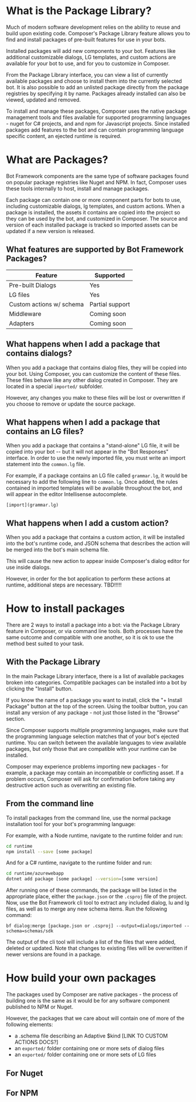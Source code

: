 # What is the Package Library?

Much of modern software development relies on the ability to reuse and build upon existing code. Composer's Package Library feature allows you to find and install packages of pre-built features for use in your bots.

Installed packages will add new components to your bot. Features like additional customizable dialogs, LG templates, and custom actions are available for your bot to use, and for you to customize in Composer.

From the Package Library interface, you can view a list of currently available packages and choose to install them into the currently selected bot. It is also possible to add an unlisted package directly from the package registries by specifying it by name. Packages already installed can also be viewed, updated and removed.

To install and manage these packages, Composer uses the native package management tools and files available for supported programming languages - nuget for C# projects, and and npm for Javascript projects. Since installed packages add features to the bot and can contain programming language specific content, an ejected runtime is required.

# What are Packages?

Bot Framework components are the same type of software packages found on popular package registries like Nuget and NPM.  In fact, Composer uses these tools internally to host, install and manage packages.

Each package can contain one or more component parts for bots to use, including customizable dialogs, lg templates, and custom actions. When a package is installed, the assets it contains are copied into the project so they can be used by the bot, and customized in Composer. The source and version of each installed package is tracked so imported assets can be updated if a new version is released.

## What features are supported by Bot Framework Packages?

| Feature | Supported
|-- |--
| Pre-built Dialogs | Yes
| LG files | Yes
| Custom actions w/ schema | Partial support
| Middleware | Coming soon
| Adapters | Coming soon


## What happens when I add a package that contains dialogs?

When you add a package that contains dialog files, they will be copied into your bot. Using Composer, you can customize the content of these files. These files behave like any other dialog created in Composer. They are located in a special `imported/` subfolder.

However, any changes you make to these files will be lost or overwritten if you choose to remove or update the source package.

## What happens when I add a package that contains an LG files?

When you add a package that contains a "stand-alone" LG file, it will be copied into your bot -- but it will not appear in the "Bot Responses" interface. In order to use the newly imported file, you must write an import statement into the `common.lg` file.

For example, if a package contains an LG file called `grammar.lg`, it would be necessary to add the following line to `common.lg`. Once added, the rules contained in imported templates will be available throughout the bot, and will appear in the editor Intellisense autocomplete.

```
[import](grammar.lg)
```

## What happens when I add a custom action?

When you add a package that contains a custom action, it will be installed into the bot's runtime code, and JSON schema that describes the action will be merged into the bot's main schema file.

This will cause the new action to appear inside Composer's dialog editor for use inside dialogs.

However, in order for the bot application to perform these actions at runtime, additional steps are necessary. TBD!!!!!


# How to install packages

There are 2 ways to install a package into a bot: via the Package Library feature in Composer, or via command line tools. Both processes have the same outcome and compatible with one another, so it is ok to use the method best suited to your task.

## With the Package Library

In the main Package Library interface, there is a list of available packages broken into categories. Compatible packages can be installed into a bot by clicking the "Install" button.

If you know the name of a package you want to install, click the "+ Install Package" button at the top of the screen. Using the toolbar button, you can install any version of any package - not just those listed in the "Browse" section.

Since Composer supports multiple programming languages, make sure that the programming language selection matches that of your bot's ejected runtime. You can switch between the available languages to view available packages, but only those that are compatible with your runtime can be installed.

Composer may experience problems importing new packages - for example, a package may contain an incompatible or conflicting asset. If a problem occurs, Composer will ask for confirmation before taking any destructive action such as overwriting an existing file.

## From the command line

To install packages from the command line, use the normal package installation tool for your bot's programming language:

For example, with a Node runtime, navigate to the runtime folder and run:

```bash
cd runtime
npm install --save [some package]
```

And for a C# runtime, navigate to the runtime folder and run:

```bash
cd runtime/azurewebapp
dotnet add package [some package] --version=[some version]
```

After running one of these commands, the package will be listed in the appropriate place, either the `package.json` or the `.csproj` file of the project. Now, use the Bot Framework cli tool to extract any included dialog, lu and lg files, as well as to merge any new schema items.  Run the following command:

```
bf dialog:merge [package.json or .csproj] --output=dialogs/imported --schema=schemas/sdk
```

The output of the cli tool will include a list of the files that were added, deleted or updated. Note that changes to existing files will be overwritten if newer versions are found in a package.

# How build your own packages

The packages used by Composer are native packages - the process of building one is the same as it would be for any software component published to NPM or Nuget.

However, the packages that we care about will contain one of more of the following elements:

* a .schema file describing an Adaptive $kind [LINK TO CUSTOM ACTIONS DOCS?]
* an `exported/` folder containing one or more sets of dialog files
* an `exported/` folder containing one or more sets of LG files

## For Nuget

## For NPM
